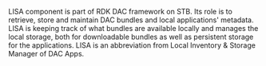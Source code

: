 LISA component is part of RDK DAC framework on STB. Its role is to retrieve, store and maintain DAC bundles and local applications' metadata. LISA is keeping track of what bundles are available locally and manages the local storage, both for downloadable bundles as well as persistent storage for the applications. LISA is an abbreviation from Local Inventory &amp; Storage Manager of DAC Apps.

